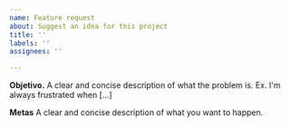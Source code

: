 ```yaml
---
name: Feature request
about: Suggest an idea for this project
title: ''
labels: ''
assignees: ''

---
```


**Objetivo.**
A clear and concise description of what the problem is. Ex. I'm always frustrated when [...]

**Metas**
A clear and concise description of what you want to happen.
